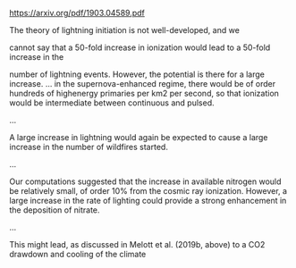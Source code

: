 https://arxiv.org/pdf/1903.04589.pdf

The theory of lightning initiation is not well-developed, and we

cannot say that a 50-fold increase in ionization would lead to a 50-fold increase in the

number of lightning events. However, the potential is there for a large increase. … in the supernova-enhanced regime, there would be of order hundreds of highenergy primaries per km2 per second, so that ionization would be intermediate between continuous and pulsed. 

…

A large increase in lightning would again be expected to cause a large increase in the number of wildfires started.

…

Our computations suggested that the increase in available nitrogen would be relatively small, of order 10% from the cosmic ray ionization. However, a large increase in the rate of lighting could provide a strong enhancement in the deposition of nitrate.

…

This might lead, as discussed in Melott et al. (2019b, above) to a CO2 drawdown and cooling of the climate